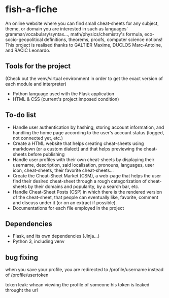 # fish-a-fiche

An online website where you can find small cheat-sheets for any subject, theme, or domain you are interested in such as languages' grammar/vocabulary/syntax..., math/physics/chemistry's formula, eco-socio-geopolitical definitions, theorems, proofs, computer science notions!
This project is realised thanks to GALTIER Maxime, DUCLOS Marc-Antoine, and RAČIĆ Leonardo.

## Tools for the project

(Check out the venv/virtual environment in order to get the exact version of each module and interpreter)
- Python language used with the Flask application
- HTML & CSS (current's project imposed condition)

## To-do list

- Handle user authentication by hashing, storing account information, and handling the home page according to the user's account status (logged, not connected yet, etc.)
- Create a HTML website that helps creating cheat-sheets using markdown (or a custom dialect) and that helps previewing the cheat-sheets before publishing
- Handle user profiles with their own cheat-sheets by displaying their username, description, said localisation, pronouns, languages, user icon, cheat-sheets, their favorite cheat-sheets...
- Create the Cheat-Sheet Market (CSM), a web-page that helps the user find their desired cheat-sheet through a rough categorization of cheat-sheets by their domains and popularity, by a search bar, etc.
- Handle Cheat-Sheet Posts (CSP) in which there is the rendered version of the cheat-sheet, that people can eventually like, favorite, comment and discuss under it (or on an extract if possible).
- Documentations for each file employed in the project
  
  

## Dependencies

- Flask, and its own dependencies (Jinja...)
- Python 3, including venv

 ## bug fixing

when you save your profile, you are redirected to /profile/username instead of /profile/usertoken

token leak: whean viewing the profile of someone his token is leaked throught the url